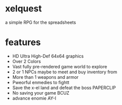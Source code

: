 # xelquest
a simple RPG for the spreadsheets

# features
- HD Ultra High-Def 64x64 graphics
- Over 2 Colors
- Vast fully pre-rendered game world to explore
- 2 or 1 NPCs maybe to meet and buy inventory from
- More than 1 weapons and armor
- Pweorful enmedies to fightt
- Save the x-el land and defeat the boss PAPERCLIP
- No saving your game BCUZ
- advance enomie AY-I
